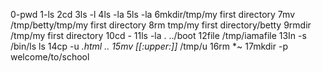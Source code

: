 0-pwd
1-ls
2cd
3ls -l
4ls -la
5ls -la
6mkdir/tmp/my first directory
7mv /tmp/betty/tmp/my first directory
8rm tmp/my first directory/betty
9rmdir /tmp/my first directory
10cd -
11ls -la . ../boot
12file /tmp/iamafile
13In -s /bin/ls ls
14cp -u *.html ..
15mv [[:upper:]]* /tmp/u
16rm *~
17mkdir -p welcome/to/school 
